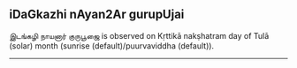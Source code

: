 ## iDaGkazhi nAyan2Ar gurupUjai
இடங்கழி நாயனார் குருபூஜை is observed on Kṛttikā nakṣhatram day of Tulā (solar) month (sunrise (default)/puurvaviddha (default)).



---
